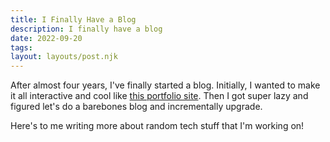 ```yaml
---
title: I Finally Have a Blog
description: I finally have a blog
date: 2022-09-20
tags:
layout: layouts/post.njk
---
```


After almost four years, I've finally started a blog. Initially, I wanted to make it all interactive and cool like [this portfolio site](https://bruno-simon.com/). Then I got super lazy and figured let's do a barebones blog and incrementally upgrade.

Here's to me writing more about random tech stuff that I'm working on!
